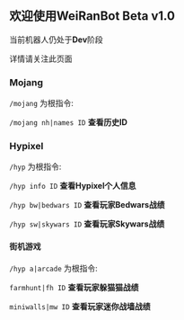 ## 欢迎使用WeiRanBot Beta v1.0

当前机器人仍处于**Dev**阶段

详情请关注此页面

### Mojang

`/mojang` 为根指令:

`/mojang nh|names ID` **查看历史ID**

### Hypixel

`/hyp` 为根指令:

`/hyp info ID` **查看Hypixel个人信息**

`/hyp bw|bedwars ID` **查看玩家Bedwars战绩**

`/hyp sw|skywars ID` **查看玩家Skywars战绩**

#### 街机游戏

`/hyp a|arcade` 为根指令:

`farmhunt|fh ID` **查看玩家躲猫猫战绩**

`miniwalls|mw ID` **查看玩家迷你战墙战绩**
